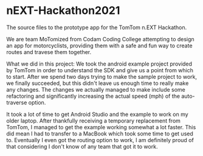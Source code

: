 # nEXT-Hackathon2021

The source files to the prototype app for the TomTom n.EXT Hackathon.

We are team MoTomized from Codam Coding College attempting to design an app for motorcyclists, providing them with a safe and fun way to create routes and travese them together.

What we did in this project:
  We took the android example project provided by TomTom in order to understand the SDK and give us a point from which to start.
  After we spend two days trying to make the sample project to work, we finally succeeded, but this didn't leave us enough time to really make any changes.
  The changes we actually managed to make include some refactoring and significantly increasing the actual speed (mph) of the auto-traverse option.

It took a lot of time to get Android Studio and the example to work on my older laptop. After thankfully receiving a temporary replacement from TomTom, I managed to get the example working somewhat a lot faster. This did mean I had to transfer to a MacBook which took some time to get used to. Eventually I even got the routing option to work, I am definitely proud of that considering I don't know of any team that got it to work.

